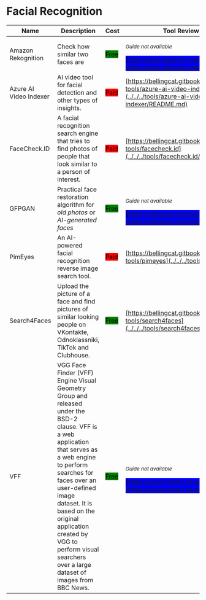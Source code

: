 # Facial Recognition

| Name | Description | Cost | Tool Review and Guide |
| --- | --- | --- | --- |
| Amazon Rekognition | Check how similar two faces are | <mark style="background-color:green;">Free</mark> | <p><sub><em>Guide not available</em></sub></p><mark style="background-color:blue;"> [https://aws.amazon.com/rekognition/](https://aws.amazon.com/rekognition/) </mark> |
| Azure AI Video Indexer | AI video tool for facial detection and other types of insights. | <mark style="background-color:red;">Paid</mark> | [https://bellingcat.gitbook.io/toolkit/more/all-tools/azure-ai-video-indexer](../../../tools/azure-ai-video-indexer/README.md) |
| FaceCheck.ID | A facial recognition search engine that tries to find photos of people that look similar to a person of interest. | <mark style="background-color:red;">Paid</mark> | [https://bellingcat.gitbook.io/toolkit/more/all-tools/facecheck.id](../../../tools/facecheck.id/README.md) |
| GFPGAN | Practical face restoration algorithm for *old photos* or *AI-generated faces* | <mark style="background-color:green;">Free</mark> | <p><sub><em>Guide not available</em></sub></p><mark style="background-color:blue;"> [https://replicate.com/tencentarc/gfpgan](https://replicate.com/tencentarc/gfpgan) </mark> |
| PimEyes | An AI-powered facial recognition reverse image search tool. | <mark style="background-color:red;">Paid</mark> | [https://bellingcat.gitbook.io/toolkit/more/all-tools/pimeyes](../../../tools/pimeyes/README.md) |
| Search4Faces | Upload the picture of a face and find pictures of similar looking people on VKontakte, Odnoklassniki, TikTok and Clubhouse. | <mark style="background-color:green;">Free</mark> | [https://bellingcat.gitbook.io/toolkit/more/all-tools/search4faces](../../../tools/search4faces/README.md) |
| VFF | VGG Face Finder (VFF) Engine  Visual Geometry Group and released under the BSD-2 clause. VFF is a web application that serves as a web engine to perform searches for faces over an user-defined image dataset. It is based on the original application created by VGG to perform visual searchers over a large dataset of images from BBC News. | <mark style="background-color:green;">Free</mark> | <p><sub><em>Guide not available</em></sub></p><mark style="background-color:blue;"> [https://www.robots.ox.ac.uk/~vgg/software/vff/](https://www.robots.ox.ac.uk/~vgg/software/vff/) </mark> |